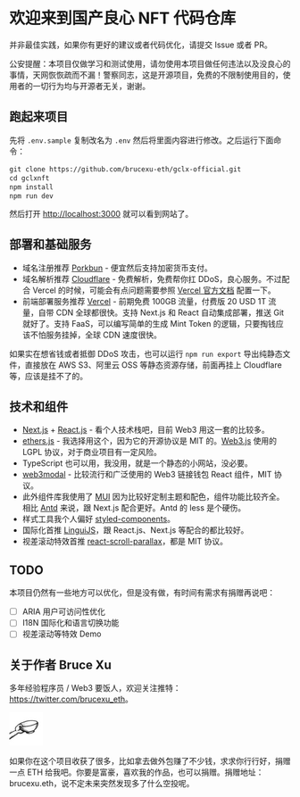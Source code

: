 # 欢迎来到国产良心 NFT 代码仓库

并非最佳实践，如果你有更好的建议或者代码优化，请提交 Issue 或者 PR。

公安提醒：本项目仅做学习和测试使用，请勿使用本项目做任何违法以及没良心的事情，天网恢恢疏而不漏！警察同志，这是开源项目，免费的不限制使用目的，使用者的一切行为均与开源者无关，谢谢。

## 跑起来项目

先将 `.env.sample` 复制改名为 `.env` 然后将里面内容进行修改。之后运行下面命令：

```
git clone https://github.com/brucexu-eth/gclx-official.git
cd gclxnft
npm install
npm run dev
```

然后打开 <http://localhost:3000> 就可以看到网站了。

## 部署和基础服务

- 域名注册推荐 [Porkbun](https://porkbun.com/) - 便宜然后支持加密货币支付。
- 域名解析推荐 [Cloudflare](https://cloudflare.com/) - 免费解析，免费帮你扛 DDoS，良心服务。不过配合 Vercel 的时候，可能会有点问题需要参照 [Vercel 官方文档](https://vercel.com/support/articles/using-cloudflare-with-vercel) 配置一下。
- 前端部署服务推荐 [Vercel](https://vercel.com/) - 前期免费 100GB 流量，付费版 20 USD 1T 流量，自带 CDN 全球都很快。支持 Next.js 和 React 自动集成部署，推送 Git 就好了。支持 FaaS，可以编写简单的生成 Mint Token 的逻辑，只要掏钱应该不怕服务挂掉，全球 CDN 速度很快。

如果实在想省钱或者抵御 DDoS 攻击，也可以运行 `npm run export` 导出纯静态文件，直接放在 AWS S3、阿里云 OSS 等静态资源存储，前面再挂上 Cloudflare 等，应该是挂不了的。

## 技术和组件

- [Next.js](https://nextjs.org/) + [React.js](https://reactjs.org/) - 看个人技术栈吧，目前 Web3 用这一套的比较多。
- [ethers.js](https://github.com/ethers-io/ethers.js/) - 我选择用这个，因为它的开源协议是 MIT 的。[Web3.js](https://github.com/ChainSafe/web3.js/blob/1.x/LICENSE) 使用的 LGPL 协议，对于商业项目有一定风险。
- TypeScript 也可以用，我没用，就是一个静态的小网站，没必要。
- [web3modal](https://github.com/Web3Modal/web3modal) - 比较流行和广泛使用的 Web3 链接钱包 React 组件，MIT 协议。
- 此外组件库我使用了 [MUI](https://mui.com/) 因为比较好定制主题和配色，组件功能比较齐全。相比 [Antd](https://ant.design/docs/react/introduce) 来说，跟 Next.js 配合更好。Antd 的 less 是个硬伤。
- 样式工具我个人偏好 [styled-components](https://styled-components.com/)。
- 国际化首推 [LinguiJS](https://lingui.js.org/)，跟 React.js、Next.js 等配合的都比较好。
- 视差滚动特效首推 [react-scroll-parallax](https://jscottsmith.github.io/react-scroll-parallax-examples/examples/parallax-example/)，都是 MIT 协议。

## TODO

本项目仍然有一些地方可以优化，但是没有做，有时间有需求有捐赠再说吧：

- [ ] ARIA 用户可访问性优化
- [ ] I18N 国际化和语言切换功能
- [ ] 视差滚动等特效 Demo

## 关于作者 Bruce Xu

多年经验程序员 / Web3 要饭人，欢迎关注推特：<https://twitter.com/brucexu_eth>。

![](/public/icons/yaofan.jpg)

如果你在这个项目收获了很多，比如拿去做外包赚了不少钱，求求你行行好，捐赠一点 ETH 给我吧。你要是富豪，喜欢我的作品，也可以捐赠。捐赠地址：brucexu.eth，说不定未来突然发现多了什么空投呢。
